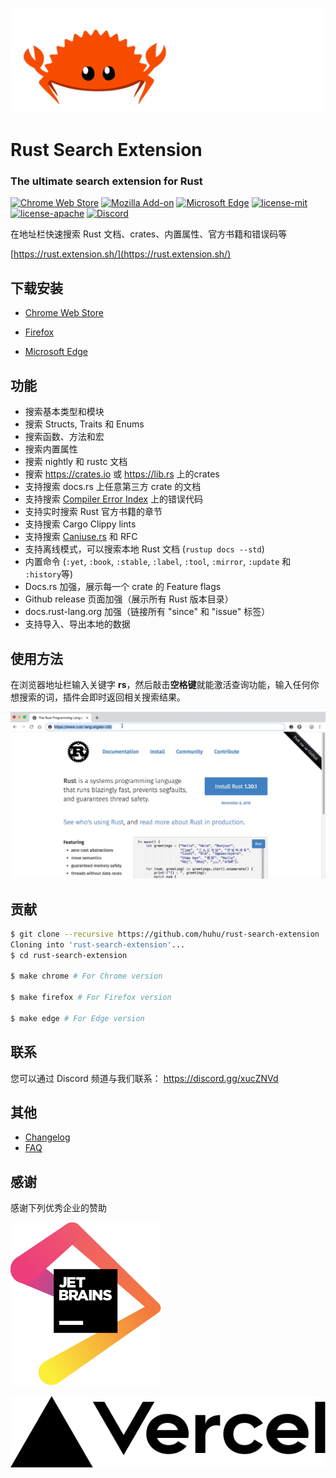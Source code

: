 
![](assets/rustacean.gif)

# Rust Search Extension 

### The ultimate search extension for Rust

[![Chrome Web Store](https://img.shields.io/chrome-web-store/v/ennpfpdlaclocpomkiablnmbppdnlhoh.svg)](https://chrome.google.com/webstore/detail/rust-search-extension/ennpfpdlaclocpomkiablnmbppdnlhoh)
[![Mozilla Add-on](https://img.shields.io/amo/v/rust-search-extension?color=%2320123A)](https://addons.mozilla.org/firefox/addon/rust-search-extension/)
[![Microsoft Edge](https://img.shields.io/badge/microsoft--edge-v1.4.0-1D4F8C)](https://microsoftedge.microsoft.com/addons/detail/olemfibpaicdoooacpfffccidjjagmoe)
[![license-mit](https://img.shields.io/badge/license-MIT-blue.svg)](https://github.com/huhu/rust-search-extension/blob/master/LICENSE-MIT)
[![license-apache](https://img.shields.io/badge/license-Apache-yellow.svg)](https://github.com/huhu/rust-search-extension/blob/master/LICENSE-APACHE)
[![Discord](https://img.shields.io/discord/711895914494558250?label=chat&logo=discord)](https://discord.gg/xucZNVd)

在地址栏快速搜索 Rust 文档、crates、内置属性、官方书籍和错误码等

[https://rust.extension.sh/](https://rust.extension.sh/)

## 下载安装

- [Chrome Web Store](https://chrome.google.com/webstore/detail/rust-search-extension/ennpfpdlaclocpomkiablnmbppdnlhoh)

- [Firefox](https://addons.mozilla.org/en-US/firefox/addon/rust-search-extension/)

- [Microsoft Edge](https://microsoftedge.microsoft.com/addons/detail/olemfibpaicdoooacpfffccidjjagmoe)

## 功能

- 搜索基本类型和模块
- 搜索 Structs, Traits 和 Enums
- 搜索函数、方法和宏
- 搜索内置属性
- 搜索 nightly 和 rustc 文档
- 搜索 https://crates.io 或 https://lib.rs 上的crates
- 支持搜索 docs.rs 上任意第三方 crate 的文档
- 支持搜索 [Compiler Error Index](https://doc.rust-lang.org/error-index.html) 上的错误代码
- 支持实时搜索 Rust 官方书籍的章节
- 支持搜索 Cargo Clippy lints
- 支持搜索 [Caniuse.rs](https://caniuse.rs) 和 RFC
- 支持离线模式，可以搜索本地 Rust 文档 (`rustup docs --std`)
- 内置命令 (`:yet`, `:book`, `:stable`, `:label`, `:tool`, `:mirror`,  `:update` 和 `:history`等)
- Docs.rs 加强，展示每一个 crate 的 Feature flags
- Github release 页面加强（展示所有 Rust 版本目录）
- docs.rust-lang.org 加强（链接所有 "since" 和 "issue" 标签）
- 支持导入、导出本地的数据

## 使用方法

在浏览器地址栏输入关键字 **rs**，然后敲击**空格键**就能激活查询功能，输入任何你想搜索的词，插件会即时返回相关搜索结果。

![demonstration.gif](assets/demonstration.gif)

## 贡献

```bash
$ git clone --recursive https://github.com/huhu/rust-search-extension
Cloning into 'rust-search-extension'...
$ cd rust-search-extension

$ make chrome # For Chrome version

$ make firefox # For Firefox version

$ make edge # For Edge version
```

## 联系

您可以通过 Discord 频道与我们联系： https://discord.gg/xucZNVd


## 其他

- [Changelog](https://rust.extension.sh/changelog/)
- [FAQ](https://rust.extension.sh/faq/)

## 感谢

感谢下列优秀企业的赞助

[![](docs/static/jetbrains.svg)](https://www.jetbrains.com/?from=rust-search-extension)

[![](docs/static/vercel.svg)](https://vercel.com?utm_source=rust-search-extension)
